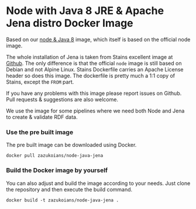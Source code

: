 # Node with Java 8 JRE & Apache Jena distro Docker Image

Based on our [node & Java 8](https://github.com/zazukoians/docker-node-java) image, which itself is based on the official node image.

The whole installation of Jena is taken from Stains excellent image at [Github](https://github.com/stain/jena-docker/tree/master/jena). The only difference is that the official `node` image is still based on Debian and not Alpine Linux. Stains Dockerfile carries an Apache License header so does this image. The dockerfile is pretty much a 1:1 copy of Stains, except the `FROM` part.
 
If you have any problems with this image please report issues on Github. Pull requests & suggestions are also welcome.

We use the image for some pipelines where we need both Node and Jena to create & validate RDF data.

### Use the pre built image

The pre built image can be downloaded using Docker.

    docker pull zazukoians/node-java-jena


### Build the Docker image by yourself

You can also adjust and build the image according to your needs. Just clone the repository and then execute the build command.

    docker build -t zazukoians/node-java-jena .


